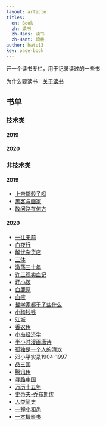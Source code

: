 ```yaml
---
layout: article
titles:
  en: Book
  zh: 读书
  zh-Hans: 读书
  zh-Hant: 讀書
author: hate13
key: page-book
---
```


开一个读书专栏，用于记录读过的一些书

为什么要读书：[关于读书](https://hate13.com/2020/03/21/%E5%85%B3%E4%BA%8E%E8%AF%BB%E4%B9%A6.html)

## 书单

### 技术类

#### 2019

#### 2020

### 非技术类

#### 2019

- [上帝掷骰子吗](https://book.douban.com/subject/33477229/)
- [黑客与画家](https://book.douban.com/subject/6021440/)
- [敢问路在何方](https://book.douban.com/subject/20424572/)

#### 2020

- [一往无前](https://book.douban.com/subject/35174681/)
- [白夜行](https://book.douban.com/subject/10554308/)
- [解忧杂货店](https://book.douban.com/subject/25862578/)
- [三体](https://book.douban.com/subject/33420947/)
- [激荡三十年](https://book.douban.com/subject/27599025/)
- [许三观卖血记](https://book.douban.com/subject/4760224/)
- [坏小孩](https://book.douban.com/subject/25955474/)
- [白鹿原](https://book.douban.com/subject/10564071/)
- [血疫](https://book.douban.com/subject/26712353/)
- [哲学家都干了些什么](https://book.douban.com/subject/26390842/)
- [小狗钱钱](https://book.douban.com/subject/3576486/)
- [江城](https://book.douban.com/subject/7060185/)
- [香农传](https://book.douban.com/subject/30320103/)
- [小岛经济学](https://book.douban.com/subject/26897464/)
- [半小时漫画唐诗](https://book.douban.com/subject/33441524/)
- [孤独是一个人的清欢](https://book.douban.com/subject/30404719/)
- 邓小平实录1904-1997
- [品三国](https://book.douban.com/subject/27666002/)
- [腾讯传](https://book.douban.com/subject/26929955/)
- [寻路中国](https://book.douban.com/subject/5414391/)
- [万历十五年](https://book.douban.com/subject/1041482/)
- [史蒂夫-乔布斯传](https://book.douban.com/subject/6798611/)
- [人类简史](https://book.douban.com/subject/25985021/)
- [一禅小和尚](https://book.douban.com/subject/27126634/)
- [一本摄影书](https://book.douban.com/subject/10426611/)

